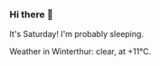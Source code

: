### Hi there :wave:

It's Saturday! I'm probably sleeping.

Weather in Winterthur: clear, at +11°C.

